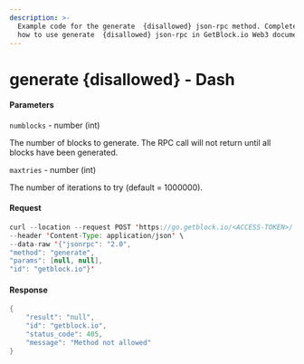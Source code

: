 ```yaml
---
description: >-
  Example code for the generate  {disallowed} json-rpc method. Сomplete guide on
  how to use generate  {disallowed} json-rpc in GetBlock.io Web3 documentation.
---
```


# generate {disallowed} - Dash

#### Parameters

`numblocks` - number (int)

The number of blocks to generate. The RPC call will not return until all blocks have been generated.

`maxtries` - number (int)

The number of iterations to try (default = 1000000).

#### Request

```java
curl --location --request POST 'https://go.getblock.io/<ACCESS-TOKEN>/' \
--header 'Content-Type: application/json' \ 
--data-raw '{"jsonrpc": "2.0",
"method": "generate",
"params": [null, null],
"id": "getblock.io"}'
```

#### Response

```java
{
    "result": "null",
    "id": "getblock.io",
    "status_code": 405,
    "message": "Method not allowed"
}
```

